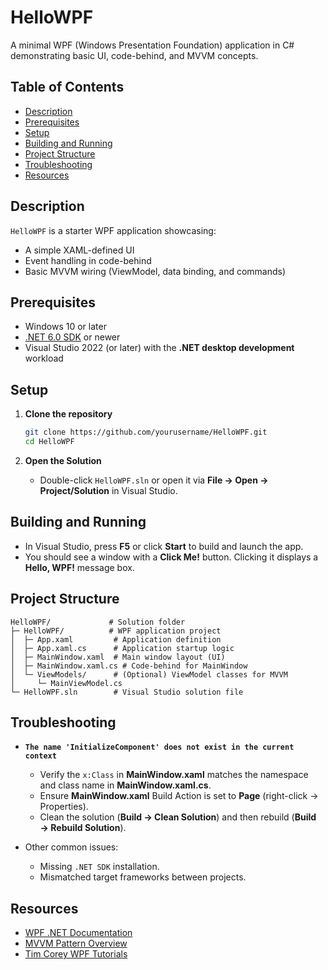 # HelloWPF

A minimal WPF (Windows Presentation Foundation) application in C# demonstrating basic UI, code-behind, and MVVM concepts.

## Table of Contents

* [Description](#description)
* [Prerequisites](#prerequisites)
* [Setup](#setup)
* [Building and Running](#building-and-running)
* [Project Structure](#project-structure)
* [Troubleshooting](#troubleshooting)
* [Resources](#resources)

## Description

`HelloWPF` is a starter WPF application showcasing:

* A simple XAML-defined UI
* Event handling in code-behind
* Basic MVVM wiring (ViewModel, data binding, and commands)

## Prerequisites

* Windows 10 or later
* [.NET 6.0 SDK](https://dotnet.microsoft.com/download) or newer
* Visual Studio 2022 (or later) with the **.NET desktop development** workload

## Setup

1. **Clone the repository**

   ```bash
   git clone https://github.com/yourusername/HelloWPF.git
   cd HelloWPF
   ```
2. **Open the Solution**

   * Double-click `HelloWPF.sln` or open it via **File → Open → Project/Solution** in Visual Studio.

## Building and Running

* In Visual Studio, press **F5** or click **Start** to build and launch the app.
* You should see a window with a **Click Me!** button. Clicking it displays a **Hello, WPF!** message box.

## Project Structure

```
HelloWPF/             # Solution folder
├─ HelloWPF/          # WPF application project
│  ├─ App.xaml         # Application definition
│  ├─ App.xaml.cs      # Application startup logic
│  ├─ MainWindow.xaml  # Main window layout (UI)
│  ├─ MainWindow.xaml.cs # Code-behind for MainWindow
│  └─ ViewModels/      # (Optional) ViewModel classes for MVVM
│     └─ MainViewModel.cs
└─ HelloWPF.sln        # Visual Studio solution file
```

## Troubleshooting

* **`The name 'InitializeComponent' does not exist in the current context`**

  * Verify the `x:Class` in **MainWindow\.xaml** matches the namespace and class name in **MainWindow\.xaml.cs**.
  * Ensure **MainWindow\.xaml** Build Action is set to **Page** (right-click → Properties).
  * Clean the solution (**Build → Clean Solution**) and then rebuild (**Build → Rebuild Solution**).

* Other common issues:

  * Missing `.NET SDK` installation.
  * Mismatched target frameworks between projects.

## Resources

* [WPF .NET Documentation](https://docs.microsoft.com/dotnet/desktop/wPF/)
* [MVVM Pattern Overview](https://docs.microsoft.com/azure/architecture/patterns/mvvm)
* [Tim Corey WPF Tutorials](https://www.youtube.com/c/IAmTimCorey)
